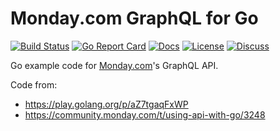 # Monday.com GraphQL for Go

[![Build Status][build-status-svg]][build-status-url]
[![Go Report Card][goreport-svg]][goreport-url]
[![Docs][docs-godoc-svg]][docs-godoc-url]
[![License][license-svg]][license-url]
[![Discuss][forum-svg]][forum-url]

 [build-status-svg]: https://github.com/grokify/go-monday/workflows/test/badge.svg
 [build-status-url]: https://github.com/grokify/go-monday/actions/workflows/test.yaml
 [goreport-svg]: https://goreportcard.com/badge/github.com/grokify/go-monday
 [goreport-url]: https://goreportcard.com/report/github.com/grokify/go-monday
 [docs-godoc-svg]: https://pkg.go.dev/badge/github.com/grokify/go-monday
 [docs-godoc-url]: https://pkg.go.dev/github.com/grokify/go-monday
 [license-svg]: https://img.shields.io/badge/license-MIT-blue.svg
 [license-url]: https://github.com/grokify/go-monday/blob/master/LICENSE
 [forum-svg]: https://img.shields.io/badge/post-on%20monday.com-red.svg
 [forum-url]: http://community.monday.com/

Go example code for [Monday.com](https://monday.com/)'s GraphQL API.

Code from:

* https://play.golang.org/p/aZ7tgaqFxWP
* https://community.monday.com/t/using-api-with-go/3248